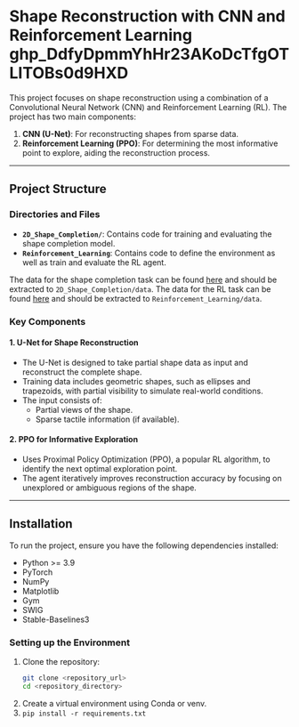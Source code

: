 # Shape Reconstruction with CNN and Reinforcement Learning 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

This project focuses on shape reconstruction using a combination of a Convolutional Neural Network (CNN) and Reinforcement Learning (RL). The project has two main components:

1. **CNN (U-Net)**: For reconstructing shapes from sparse data.
2. **Reinforcement Learning (PPO)**: For determining the most informative point to explore, aiding the reconstruction process.

---

## Project Structure

### Directories and Files
- **`2D_Shape_Completion/`**: Contains code for training and evaluating the shape completion model.
- **`Reinforcement_Learning`**: Contains code to define the environment as well as train and evaluate the RL agent.

The data for the shape completion task can be found [here](https://drive.google.com/file/d/1V-r0bhskPLhFb2RKnoXtLhla_X0ossbe/view?usp=share_link) and should be extracted to `2D_Shape_Completion/data`.
The data for the RL task can be found [here](https://drive.google.com/file/d/19Ffqj8n5J1-biwyEPVk5ulh2ruUav1_i/view?usp=share_link) and should be extracted to `Reinforcement_Learning/data`.

### Key Components
#### 1. **U-Net for Shape Reconstruction**
   - The U-Net is designed to take partial shape data as input and reconstruct the complete shape.
   - Training data includes geometric shapes, such as ellipses and trapezoids, with partial visibility to simulate real-world conditions.
   - The input consists of:
     - Partial views of the shape.
     - Sparse tactile information (if available).

#### 2. **PPO for Informative Exploration**
   - Uses Proximal Policy Optimization (PPO), a popular RL algorithm, to identify the next optimal exploration point.
   - The agent iteratively improves reconstruction accuracy by focusing on unexplored or ambiguous regions of the shape.

---

## Installation

To run the project, ensure you have the following dependencies installed:

- Python >= 3.9
- PyTorch
- NumPy
- Matplotlib
- Gym
- SWIG
- Stable-Baselines3

### Setting up the Environment
1. Clone the repository:
   ```bash
   git clone <repository_url>
   cd <repository_directory>
2. Create a virtual environment using Conda or venv.
3. ```pip install -r requirements.txt```

